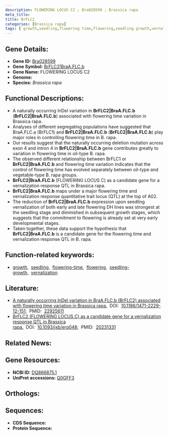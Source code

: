 ```yaml
---
description: FLOWERING LOCUS C2 ; Bra028599 ; Brassica rapa
meta_title:
title: BrFLC2
categories: [Brassica rapa]
tags: [ growth,seedling,flowering time,flowering,seedling growth,vernalization ]
---
```


## Gene Details:
- **Gene ID:** [Bra028599]()
- **Gene Symbol:** <u>BrFLC2|BraA.FLC.b</u>
- **Gene Name:** FLOWERING LOCUS C2
- **Genome:** []()
- **Species:** *Brassica rapa*

## Functional Descriptions:
   - A naturally occurring InDel variation in **BrFLC2|BraA.FLC.b** (**BrFLC2|BraA.FLC.b**) associated with flowering time variation in Brassica rapa.
   - Analyses of different segregating populations have suggested that BraA.FLC.a (BrFLC1) and **BrFLC2|BraA.FLC.b** (**BrFLC2|BraA.FLC.b**) play major roles in controlling flowering time in B. rapa.
   - Our results suggest that the naturally occurring deletion mutation across exon 4 and intron 4 in **BrFLC2|BraA.FLC.b** gene contributes greatly to variation in flowering time in oil-type B. rapa. 
   - The observed different relationship between BrFLC1 or **BrFLC2|BraA.FLC.b** and flowering time variation indicates that the control of flowering time has evolved separately between oil-type and vegetable-type B. rapa groups.
   - **BrFLC2|BraA.FLC.b** (FLOWERING LOCUS C) as a candidate gene for a vernalization response QTL in Brassica rapa.
   - **BrFLC2|BraA.FLC.b** maps under a major flowering time and vernalization response quantitative trait locus (QTL) at the top of A02.
   - The reduction of **BrFLC2|BraA.FLC.b** expression upon seedling vernalization of both early and late flowering DH lines was strongest at the seedling stage and diminished in subsequent growth stages, which suggests that the commitment to flowering is already set at very early developmental stages.
   - Taken together, these data support the hypothesis that **BrFLC2|BraA.FLC.b** is a candidate gene for the flowering time and vernalization response QTL in B. rapa.

## Function-related keywords:
   - [growth](/tags/growth/),&nbsp;&nbsp;[seedling](/tags/seedling/),&nbsp;&nbsp;[flowering-time](/tags/flowering-time/),&nbsp;&nbsp;[flowering](/tags/flowering/),&nbsp;&nbsp;[seedling-growth](/tags/seedling-growth/),&nbsp;&nbsp;[vernalization](/tags/vernalization/)

## Literature:
   - [A naturally occurring InDel variation in BraA.FLC.b (BrFLC2) associated with flowering time variation in Brassica rapa.](https://doi.org/10.1186/1471-2229-12-151)&nbsp;&nbsp;DOI:&nbsp;&nbsp;[10.1186/1471-2229-12-151](https://doi.org/10.1186/1471-2229-12-151);&nbsp;&nbsp;PMID:&nbsp;&nbsp;[22925611](https://pubmed.ncbi.nlm.nih.gov/22925611/)
   - [BrFLC2 (FLOWERING LOCUS C) as a candidate gene for a vernalization response QTL in Brassica rapa.](https://doi.org/10.1093/jxb/erq048)&nbsp;&nbsp;DOI:&nbsp;&nbsp;[10.1093/jxb/erq048](https://doi.org/10.1093/jxb/erq048);&nbsp;&nbsp;PMID:&nbsp;&nbsp;[20231331](https://pubmed.ncbi.nlm.nih.gov/20231331/)

## Related News:

## Gene Resources:
- **NCBI ID:**  [DQ866875.1](https://www.ncbi.nlm.nih.gov/gene/?term=DQ866875.1)
- **UniProt accessions:**  [Q0GFF3](https://www.uniprot.org/uniprotkb/Q0GFF3/entry)

## Orthologs:

## Sequences:
- **CDS Sequence:**
- **Protein Sequence:**
